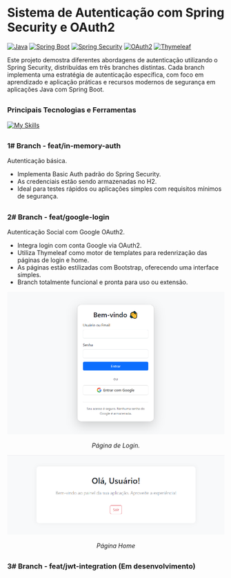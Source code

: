 # Sistema de Autenticação com Spring Security e OAuth2
[![Java](https://img.shields.io/badge/Java-17-%23ED8B00?logo=openjdk)](https://jdk.java.net/17/)
[![Spring Boot](https://img.shields.io/badge/Spring_Boot-3.4.5-%236DB33F?logo=spring)](https://spring.io/projects/spring-boot)
[![Spring Security](https://img.shields.io/badge/Spring_Security-6.4.5-%236DB33F?logo=spring)](https://spring.io/projects/spring-security)
[![OAuth2](https://img.shields.io/badge/OAuth2-3.4.5-%23EB5424?logo=oauth)](https://oauth.net/2/)
[![Thymeleaf](https://img.shields.io/badge/Thymeleaf-3.1.3-%23005F0F?logo=thymeleaf)](https://www.thymeleaf.org/)

Este projeto demostra diferentes abordagens de autenticação utilizando o Spring Security, distribuídas em três branches distintas. Cada branch implementa uma estratégia de autenticação específica, com foco em aprendizado e aplicação práticas e recursos modernos de segurança em aplicações Java com Spring Boot.

<h2></h2>
<h3>Principais Tecnologias e Ferramentas</h3>

  [![My Skills](https://skillicons.dev/icons?i=git,java,spring,bootstrap,idea,postman&perline=6)](https://skillicons.dev)
<h2></h2>

<h3>1# Branch - feat/in-memory-auth</h3>
Autenticação básica.

- Implementa Basic Auth padrão do Spring Security.
- As credenciais estão sendo armazenadas no H2.
- Ideal para testes rápidos ou aplicações simples com requisitos mínimos de segurança.

<h2></h2>

<h3>2# Branch - feat/google-login</h3>
Autenticação Social com Google OAuth2.

- Integra login com conta Google via OAuth2.
- Utiliza Thymeleaf como motor de templates para redenrização das páginas de login e home.
- As páginas estão estilizadas com Bootstrap, oferecendo uma interface simples.
- Branch totalmente funcional e pronta para uso ou extensão.

<div align="center">
  <img src="https://github.com/Ki3lMigu3l/api-springboot-auth-jwt/blob/main/docs/login.png" width="600px" />
  <p><em>Página de Login.</em></p>
</div>

<div align="center">
  <img src="https://github.com/Ki3lMigu3l/api-springboot-auth-jwt/blob/main/docs/home.png" width="600px" />
  <p><em>Página Home</em></p>
</div>

<h2></h2>
<h3>3# Branch - feat/jwt-integration (Em desenvolvimento)</h3>
